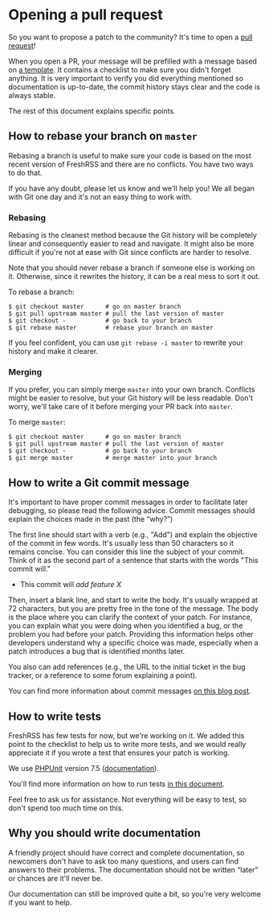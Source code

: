 # Opening a pull request

So you want to propose a patch to the community? It's time to open a [pull request](https://github.com/FreshRSS/FreshRSS/pulls)!

When you open a PR, your message will be prefilled with a message based on [a template](https://github.com/FreshRSS/FreshRSS/blob/master/docs/pull_request_template.md). It contains a checklist to make sure you didn't forget anything. It is very important to verify you did everything mentioned so documentation is up-to-date, the commit history stays clear and the code is always stable.

The rest of this document explains specific points.

## How to rebase your branch on `master`

Rebasing a branch is useful to make sure your code is based on the most recent version of FreshRSS and there are no conflicts. You have two ways to do that.

If you have any doubt, please let us know and we'll help you! We all began with Git one day and it's not an easy thing to work with.

### Rebasing

Rebasing is the cleanest method because the Git history will be completely linear and consequently easier to read and navigate. It might also be more difficult if you're not at ease with Git since conflicts are harder to resolve.

Note that you should never rebase a branch if someone else is working on it. Otherwise, since it rewrites the history, it can be a real mess to sort it out.

To rebase a branch:

```console
$ git checkout master      # go on master branch
$ git pull upstream master # pull the last version of master
$ git checkout -           # go back to your branch
$ git rebase master        # rebase your branch on master
```

If you feel confident, you can use `git rebase -i master` to rewrite your history and make it clearer.

### Merging

If you prefer, you can simply merge `master` into your own branch. Conflicts might be easier to resolve, but your Git history will be less readable. Don't worry, we'll take care of it before merging your PR back into `master`.

To merge `master`:

```console
$ git checkout master      # go on master branch
$ git pull upstream master # pull the last version of master
$ git checkout -           # go back to your branch
$ git merge master         # merge master into your branch
```

## How to write a Git commit message

It's important to have proper commit messages in order to facilitate later debugging, so please read the following advice. Commit messages should explain the choices made in the past (the “why?”)

The first line should start with a verb (e.g., "Add") and explain the objective of the commit in few words. It's usually less than 50 characters so it remains concise. You can consider this line the subject of your commit. Think of it as the second part of a sentence that starts with the words "This commit will."

* This commit will *add feature X*

Then, insert a blank line, and start to write the body. It's usually wrapped at 72 characters, but you are pretty free in the tone of the message. The body is the place where you can clarify the context of your patch. For instance, you can explain what you were doing when you identified a bug, or the problem you had before your patch. Providing this information helps other developers understand why a specific choice was made, especially when a patch introduces a bug that is identified months later.

You also can add references (e.g., the URL to the initial ticket in the bug tracker, or a reference to some forum explaining a point).

You can find more information about commit messages [on this blog post](https://chris.beams.io/posts/git-commit/).

## How to write tests

FreshRSS has few tests for now, but we're working on it. We added this point to the checklist to help us to write more tests, and we would really appreciate it if you wrote a test that ensures your patch is working.

We use [PHPUnit](https://phpunit.de/) version 7.5 ([documentation](https://phpunit.readthedocs.io/en/7.5/)).

You'll find more information on how to run tests [in this document](03_Running_tests.md).

Feel free to ask us for assistance. Not everything will be easy to test, so don't spend too much time on this.

## Why you should write documentation

A friendly project should have correct and complete documentation, so newcomers don't have to ask too many questions, and users can find answers to their problems. The documentation should not be written “later” or chances are it'll never be.

Our documentation can still be improved quite a bit, so you're very welcome if you want to help.

